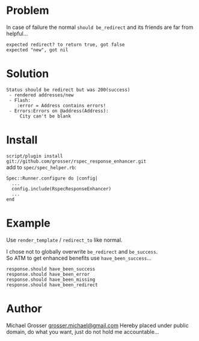 Problem
=======
In case of failure the normal `should be_redirect` and its friends are far from helpful...

    expected redirect? to return true, got false
    expected "new", got nil

Solution
========

    Status should be redirect but was 200(success)
     - rendered addresses/new
     - Flash:
        :error = Address contains errors!
     - Errors:Errors on @address(Address):
         City can't be blank

Install
=======
`script/plugin install git://github.com/grosser/rspec_response_enhancer.git`  
add to `spec/spec_helper.rb`:

    Spec::Runner.configure do |config|
      ...
      config.include(RspecResponseEnhancer)
      ...
    end

Example
=======
Use `render_template` / `redirect_to` like normal.

I chose not to globally overwrite `be_redirect` and `be_success`.  
So ATM to get enhanced benefits use `have_been_success`...

    response.should have_been_success
    response.should have_been_error
    response.should have_been_missing
    response.should have_been_redirect


Author
======
Michael Grosser
grosser.michael@gmail.com
Hereby placed under public domain, do what you want, just do not hold me accountable...